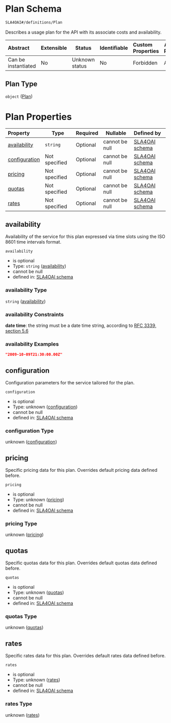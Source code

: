 # Plan Schema

```txt
SLA4OAI#/definitions/Plan
```

Describes a usage plan for the API with its associate costs and availability.


| Abstract            | Extensible | Status         | Identifiable | Custom Properties | Additional Properties | Access Restrictions | Defined In                                                                       |
| :------------------ | ---------- | -------------- | ------------ | :---------------- | --------------------- | ------------------- | -------------------------------------------------------------------------------- |
| Can be instantiated | No         | Unknown status | No           | Forbidden         | Allowed               | none                | [SLA4OAI.schema.json\*](../SLA4OAI.schema.json "open original schema") |

## Plan Type

`object` ([Plan](sla4oai-definitions-plan.md))

# Plan Properties

| Property                        | Type          | Required | Nullable       | Defined by                                                                                                                     |
| :------------------------------ | ------------- | -------- | -------------- | :----------------------------------------------------------------------------------------------------------------------------- |
| [availability](#availability)   | `string`      | Optional | cannot be null | [SLA4OAI schema](sla4oai-definitions-plan-properties-availability.md "SLA4OAI#/definitions/Plan/properties/availability")   |
| [configuration](#configuration) | Not specified | Optional | cannot be null | [SLA4OAI schema](sla4oai-definitions-plan-properties-configuration.md "SLA4OAI#/definitions/Plan/properties/configuration") |
| [pricing](#pricing)             | Not specified | Optional | cannot be null | [SLA4OAI schema](sla4oai-definitions-plan-properties-pricing.md "SLA4OAI#/definitions/Plan/properties/pricing")             |
| [quotas](#quotas)               | Not specified | Optional | cannot be null | [SLA4OAI schema](sla4oai-definitions-plan-properties-quotas.md "SLA4OAI#/definitions/Plan/properties/quotas")               |
| [rates](#rates)                 | Not specified | Optional | cannot be null | [SLA4OAI schema](sla4oai-definitions-plan-properties-rates.md "SLA4OAI#/definitions/Plan/properties/rates")                 |

## availability

Availability of the service for this plan expressed via time slots using the ISO 8601 time intervals format.


`availability`

-   is optional
-   Type: `string` ([availability](sla4oai-definitions-plan-properties-availability.md))
-   cannot be null
-   defined in: [SLA4OAI schema](sla4oai-definitions-plan-properties-availability.md "SLA4OAI#/definitions/Plan/properties/availability")

### availability Type

`string` ([availability](sla4oai-definitions-plan-properties-availability.md))

### availability Constraints

**date time**: the string must be a date time string, according to [RFC 3339, section 5.6](https://tools.ietf.org/html/rfc3339 "check the specification")

### availability Examples

```json
"2009-10-09T21:30:00.00Z"
```

## configuration

Configuration parameters for the service tailored for the plan.


`configuration`

-   is optional
-   Type: unknown ([configuration](sla4oai-definitions-plan-properties-configuration.md))
-   cannot be null
-   defined in: [SLA4OAI schema](sla4oai-definitions-plan-properties-configuration.md "SLA4OAI#/definitions/Plan/properties/configuration")

### configuration Type

unknown ([configuration](sla4oai-definitions-plan-properties-configuration.md))

## pricing

Specific pricing data for this plan. Overrides default pricing data defined before.


`pricing`

-   is optional
-   Type: unknown ([pricing](sla4oai-definitions-plan-properties-pricing.md))
-   cannot be null
-   defined in: [SLA4OAI schema](sla4oai-definitions-plan-properties-pricing.md "SLA4OAI#/definitions/Plan/properties/pricing")

### pricing Type

unknown ([pricing](sla4oai-definitions-plan-properties-pricing.md))

## quotas

Specific quotas data for this plan. Overrides default quotas data defined before.


`quotas`

-   is optional
-   Type: unknown ([quotas](sla4oai-definitions-plan-properties-quotas.md))
-   cannot be null
-   defined in: [SLA4OAI schema](sla4oai-definitions-plan-properties-quotas.md "SLA4OAI#/definitions/Plan/properties/quotas")

### quotas Type

unknown ([quotas](sla4oai-definitions-plan-properties-quotas.md))

## rates

Specific rates data for this plan. Overrides default rates data defined before.


`rates`

-   is optional
-   Type: unknown ([rates](sla4oai-definitions-plan-properties-rates.md))
-   cannot be null
-   defined in: [SLA4OAI schema](sla4oai-definitions-plan-properties-rates.md "SLA4OAI#/definitions/Plan/properties/rates")

### rates Type

unknown ([rates](sla4oai-definitions-plan-properties-rates.md))
